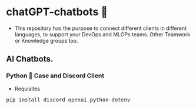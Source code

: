 # chatGPT-chatbots :rocket:
* This repository has the purpose to connect different clients in different languages, to support your DevOps and MLOPs teams.
Other Teamwork or Knowledge groups too.

## AI Chatbots.

### Python :snake: Case and Discord Client
* Requisites
<pre>
pip install discord openai python-dotenv
<pre>
